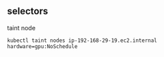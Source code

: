 ## selectors

taint node

```
kubectl taint nodes ip-192-168-29-19.ec2.internal hardware=gpu:NoSchedule
```
